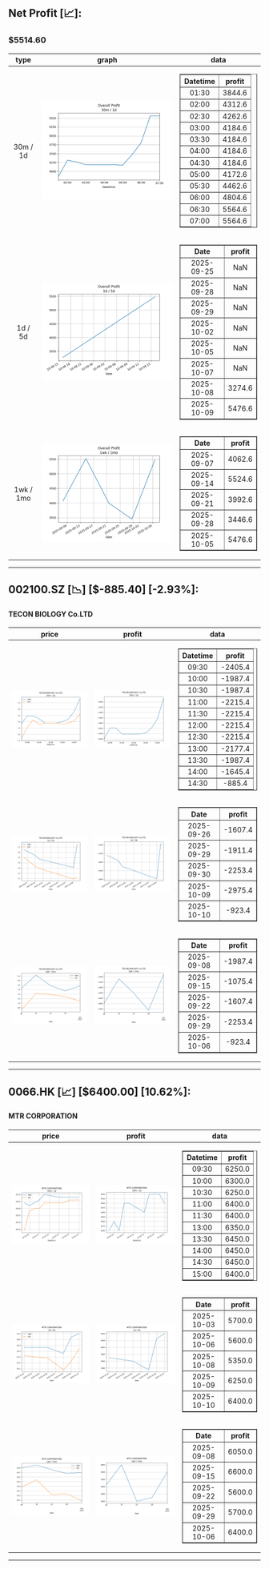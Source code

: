 ## Net Profit [📈]:
### $5514.60
|type|graph|data|
|:---:|:---:|:---:|
|30m / 1d|![net_profit](image/overall_30m-1d.png)|<table border="1" class="dataframe"> <thead> <tr style="text-align: center;"> <th>Datetime</th> <th>profit</th> </tr> </thead> <tbody> <tr> <td>01:30</td> <td>3844.6</td> </tr> <tr> <td>02:00</td> <td>4312.6</td> </tr> <tr> <td>02:30</td> <td>4262.6</td> </tr> <tr> <td>03:00</td> <td>4184.6</td> </tr> <tr> <td>03:30</td> <td>4184.6</td> </tr> <tr> <td>04:00</td> <td>4184.6</td> </tr> <tr> <td>04:30</td> <td>4184.6</td> </tr> <tr> <td>05:00</td> <td>4172.6</td> </tr> <tr> <td>05:30</td> <td>4462.6</td> </tr> <tr> <td>06:00</td> <td>4804.6</td> </tr> <tr> <td>06:30</td> <td>5564.6</td> </tr> <tr> <td>07:00</td> <td>5564.6</td> </tr> </tbody></table>|
|1d / 5d|![net_profit](image/overall_1d-5d.png)|<table border="1" class="dataframe"> <thead> <tr style="text-align: center;"> <th>Date</th> <th>profit</th> </tr> </thead> <tbody> <tr> <td>2025-09-25</td> <td>NaN</td> </tr> <tr> <td>2025-09-28</td> <td>NaN</td> </tr> <tr> <td>2025-09-29</td> <td>NaN</td> </tr> <tr> <td>2025-10-02</td> <td>NaN</td> </tr> <tr> <td>2025-10-05</td> <td>NaN</td> </tr> <tr> <td>2025-10-07</td> <td>NaN</td> </tr> <tr> <td>2025-10-08</td> <td>3274.6</td> </tr> <tr> <td>2025-10-09</td> <td>5476.6</td> </tr> </tbody></table>|
|1wk / 1mo|![net_profit](image/overall_1wk-1mo.png)|<table border="1" class="dataframe"> <thead> <tr style="text-align: center;"> <th>Date</th> <th>profit</th> </tr> </thead> <tbody> <tr> <td>2025-09-07</td> <td>4062.6</td> </tr> <tr> <td>2025-09-14</td> <td>5524.6</td> </tr> <tr> <td>2025-09-21</td> <td>3992.6</td> </tr> <tr> <td>2025-09-28</td> <td>3446.6</td> </tr> <tr> <td>2025-10-05</td> <td>5476.6</td> </tr> </tbody></table>|
---
## 002100.SZ [📉] [$-885.40] [-2.93%]:
#### TECON BIOLOGY Co.LTD
|price|profit|data|
|:---:|:---:|:---:|
|![price](image/002100.SZ_30m-1d_price.png)|![profit](image/002100.SZ_30m-1d_profit.png)|<table border="1" class="dataframe"> <thead> <tr style="text-align: center;"> <th>Datetime</th> <th>profit</th> </tr> </thead> <tbody> <tr> <td>09:30</td> <td>-2405.4</td> </tr> <tr> <td>10:00</td> <td>-1987.4</td> </tr> <tr> <td>10:30</td> <td>-1987.4</td> </tr> <tr> <td>11:00</td> <td>-2215.4</td> </tr> <tr> <td>11:30</td> <td>-2215.4</td> </tr> <tr> <td>12:00</td> <td>-2215.4</td> </tr> <tr> <td>12:30</td> <td>-2215.4</td> </tr> <tr> <td>13:00</td> <td>-2177.4</td> </tr> <tr> <td>13:30</td> <td>-1987.4</td> </tr> <tr> <td>14:00</td> <td>-1645.4</td> </tr> <tr> <td>14:30</td> <td>-885.4</td> </tr> </tbody></table>|
|![price](image/002100.SZ_1d-5d_price.png)|![profit](image/002100.SZ_1d-5d_profit.png)|<table border="1" class="dataframe"> <thead> <tr style="text-align: center;"> <th>Date</th> <th>profit</th> </tr> </thead> <tbody> <tr> <td>2025-09-26</td> <td>-1607.4</td> </tr> <tr> <td>2025-09-29</td> <td>-1911.4</td> </tr> <tr> <td>2025-09-30</td> <td>-2253.4</td> </tr> <tr> <td>2025-10-09</td> <td>-2975.4</td> </tr> <tr> <td>2025-10-10</td> <td>-923.4</td> </tr> </tbody></table>|
|![price](image/002100.SZ_1wk-1mo_price.png)|![profit](image/002100.SZ_1wk-1mo_profit.png)|<table border="1" class="dataframe"> <thead> <tr style="text-align: center;"> <th>Date</th> <th>profit</th> </tr> </thead> <tbody> <tr> <td>2025-09-08</td> <td>-1987.4</td> </tr> <tr> <td>2025-09-15</td> <td>-1075.4</td> </tr> <tr> <td>2025-09-22</td> <td>-1607.4</td> </tr> <tr> <td>2025-09-29</td> <td>-2253.4</td> </tr> <tr> <td>2025-10-06</td> <td>-923.4</td> </tr> </tbody></table>|
---
## 0066.HK [📈] [$6400.00] [10.62%]:
#### MTR CORPORATION
|price|profit|data|
|:---:|:---:|:---:|
|![price](image/0066.HK_30m-1d_price.png)|![profit](image/0066.HK_30m-1d_profit.png)|<table border="1" class="dataframe"> <thead> <tr style="text-align: center;"> <th>Datetime</th> <th>profit</th> </tr> </thead> <tbody> <tr> <td>09:30</td> <td>6250.0</td> </tr> <tr> <td>10:00</td> <td>6300.0</td> </tr> <tr> <td>10:30</td> <td>6250.0</td> </tr> <tr> <td>11:00</td> <td>6400.0</td> </tr> <tr> <td>11:30</td> <td>6400.0</td> </tr> <tr> <td>13:00</td> <td>6350.0</td> </tr> <tr> <td>13:30</td> <td>6450.0</td> </tr> <tr> <td>14:00</td> <td>6450.0</td> </tr> <tr> <td>14:30</td> <td>6450.0</td> </tr> <tr> <td>15:00</td> <td>6400.0</td> </tr> </tbody></table>|
|![price](image/0066.HK_1d-5d_price.png)|![profit](image/0066.HK_1d-5d_profit.png)|<table border="1" class="dataframe"> <thead> <tr style="text-align: center;"> <th>Date</th> <th>profit</th> </tr> </thead> <tbody> <tr> <td>2025-10-03</td> <td>5700.0</td> </tr> <tr> <td>2025-10-06</td> <td>5600.0</td> </tr> <tr> <td>2025-10-08</td> <td>5350.0</td> </tr> <tr> <td>2025-10-09</td> <td>6250.0</td> </tr> <tr> <td>2025-10-10</td> <td>6400.0</td> </tr> </tbody></table>|
|![price](image/0066.HK_1wk-1mo_price.png)|![profit](image/0066.HK_1wk-1mo_profit.png)|<table border="1" class="dataframe"> <thead> <tr style="text-align: center;"> <th>Date</th> <th>profit</th> </tr> </thead> <tbody> <tr> <td>2025-09-08</td> <td>6050.0</td> </tr> <tr> <td>2025-09-15</td> <td>6600.0</td> </tr> <tr> <td>2025-09-22</td> <td>5600.0</td> </tr> <tr> <td>2025-09-29</td> <td>5700.0</td> </tr> <tr> <td>2025-10-06</td> <td>6400.0</td> </tr> </tbody></table>|
---
